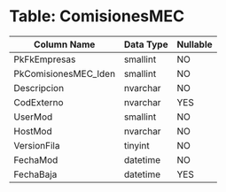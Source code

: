 # Table: ComisionesMEC

| Column Name | Data Type | Nullable |
|-------------|-----------|----------|
| PkFkEmpresas | smallint | NO |
| PkComisionesMEC_Iden | smallint | NO |
| Descripcion | nvarchar | NO |
| CodExterno | nvarchar | YES |
| UserMod | smallint | NO |
| HostMod | nvarchar | NO |
| VersionFila | tinyint | NO |
| FechaMod | datetime | NO |
| FechaBaja | datetime | YES |
